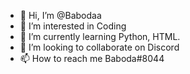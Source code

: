 - 👋 Hi, I’m @Babodaa
- 👀 I’m interested in Coding
- 🌱 I’m currently learning Python, HTML.
- 💞️ I’m looking to collaborate on Discord
- 📫 How to reach me Baboda#8044

<!---
Babodaa/Babodaa is a ✨ special ✨ repository because its `README.md` (this file) appears on your GitHub profile.
You can click the Preview link to take a look at your changes.
--->
